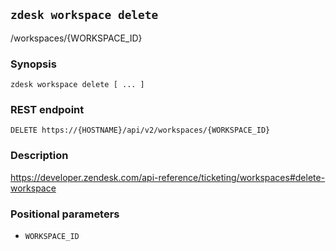 ## `zdesk workspace delete`

/workspaces/{WORKSPACE_ID}

### Synopsis

    zdesk workspace delete [ ... ]

### REST endpoint

    DELETE https://{HOSTNAME}/api/v2/workspaces/{WORKSPACE_ID}

### Description

https://developer.zendesk.com/api-reference/ticketing/workspaces#delete-workspace

### Positional parameters

* `WORKSPACE_ID`


